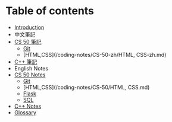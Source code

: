 # Table of contents

* [Introduction](README.md)
* 中文筆記
 * [CS 50 筆記](/coding-notes/CS-50-zh/README.md)
   * [Git](/coding-notes/CS-50-zh/Git-zh.md)
   * [HTML,CSS](/coding-notes/CS-50-zh/HTML, CSS-zh.md)
 * [C++ 筆記](/coding-notes/Cplusplus/Cplusplus.md)
* English Notes
 * [CS 50 Notes](/coding-notes/CS-50/README.md)
   * [Git](/coding-notes/CS-50/Git.md)
   * [HTML,CSS](/coding-notes/CS-50/HTML, CSS.md)
   * [Flask](/coding-notes/Flask.md)
   * [SQL](/CS-50/SQL.md)
 * [C++ Notes](/coding-notes/Cplusplus/Cplusplus.md)
 * [Glossary](glossary.md)

